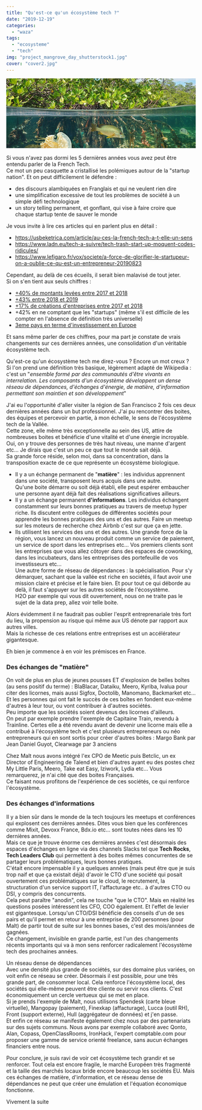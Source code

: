 ```yaml
---
title: "Qu'est-ce qu'un écosystème tech ?"
date: "2019-12-19"
categories: 
  - "waza"
tags: 
  - "ecosysteme"
  - "tech"
img: "project_mangrove_day_shutterstock1.jpg"
cover: "cover2.jpg"
---
```


![](/images/project_mangrove_day_shutterstock1.jpg)

Si vous n'avez pas dormi les 5 dernières années vous avez peut être entendu parler de la French Tech.  
Ce mot un peu casquette a cristallisé les polémiques autour de la "startup nation". Et on peut difficilement le défendre :

- des discours alambiquées en Franglais et qui ne veulent rien dire
- une simplification excessive de tout les problèmes de société à un simple défi technologique
- un story telling permanent, et gonflant, qui vise à faire croire que chaque startup tente de sauver le monde

Je vous invite à lire ces articles qui en parlent plus en détail :

- https://usbeketrica.com/article/au-ces-la-french-tech-a-t-elle-un-sens
- https://www.ladn.eu/tech-a-suivre/tech-trash-start-up-moquent-codes-ridicules/
- https://www.lefigaro.fr/vox/societe/a-force-de-glorifier-le-startupeur-on-a-oublie-ce-qu-est-un-entrepreneur-20190823

Cependant, au delà de ces écueils, il serait bien malavisé de tout jeter.  
Si on s'en tient aux seuls chiffres :

- [+40% de montants levées entre 2017 et 2018](https://www.latribune.fr/technos-medias/innovation-et-start-up/levees-de-fonds-la-france-en-passe-de-reussir-sa-mue-en-scale-up-nation-805706.html)
- [+43% entre 2018 et 2019](https://www.latribune.fr/technos-medias/innovation-et-start-up/levees-de-fonds-pourquoi-la-france-ne-va-pas-depasser-le-royaume-uni-de-sitot-826906.html)
- [+17% de créations d'entreprises entre 2017 et 2018](https://medium.com/@AdrienChl/point-d%C3%A9tape-sur-l-%C3%A9cosyst%C3%A8me-startups-fran%C3%A7ais-en-2019-4c0defa4180)
- +42% en ne comptant que les "startups" (même s'il est difficile de les compter en l'absence de définition très universelle)
- [3eme pays en terme d'investissement en Europe](https://medium.com/@AdrienChl/point-d%C3%A9tape-sur-l-%C3%A9cosyst%C3%A8me-startups-fran%C3%A7ais-en-2019-4c0defa4180)

Et sans même parler de ces chiffres, pour ma part je constate de vrais changements sur ces dernières années, une consolidation d'un véritable écosystème tech.

Qu'est-ce qu'un écosystème tech me direz-vous ? Encore un mot creux ?  
Si l'on prend une définition très basique, légèrement adapté de Wikipedia : c'est un "_ensemble formé par des communautés d'être vivants en interrelation. Les composants d'un écosystème développent un dense réseau de dépendances, d'échanges d'énergie, de matière, d'information permettant son maintien et son développement_"

J'ai eu l'opportunité d'aller visiter la région de San Francisco 2 fois ces deux dernières années dans un but professionnel. J'ai pu rencontrer des boites, des équipes et percevoir en partie, à mon échelle, le sens de l'écosystème tech de la Vallée.  
Cette zone, elle même très exceptionnelle au sein des US, attire de nombreuses boites et bénéficie d'une vitalité et d'une énergie incroyable.  
Oui, on y trouve des personnes de très haut niveau, une manne d'argent etc… Je dirais que c'est un peu ce que tout le monde sait déjà.  
Sa grande force réside, selon moi, dans sa concentration, dans la transposition exacte de ce que représente un écosystème biologique.

- Il y a un échange permanent de "**matière**" : les individus apprennent dans une société, transposent leurs acquis dans une autre.  
    Qu'une boite démarre ou soit déjà établi, elle peut espérer embaucher une personne ayant déjà fait des réalisations significatives ailleurs.
- Il y a un échange permanent **d'informations**. Les individus échangent constamment sur leurs bonnes pratiques au travers de meetup hyper riche. Ils discutent entre collègues de différentes sociétés pour apprendre les bonnes pratiques des uns et des autres. Faire un meetup sur les moteurs de recherche chez Airbnb c'est sur que ça en jette.
- Ils utilisent les services des uns et des autres. Une grande force de la région, vous lancez un nouveau produit comme un service de paiement, un service de sport dans les entreprises etc… Vos premiers clients sont les entreprises que vous allez côtoyer dans des espaces de coworking, dans les incubateurs, dans les entreprises des portefeuille de vos investisseurs etc…  
    Une autre forme de réseau de dépendances : la spécialisation. Pour s'y démarquer, sachant que la vallée est riche en sociétés, il faut avoir une mission claire et précise et le faire bien. Et pour tout ce qui déborde au delà, il faut s'appuyer sur les autres sociétés de l'écosystème.  
    H2O par exemple qui vous dit ouvertement, nous on ne traite pas le sujet de la data prep, allez voir telle boite.

Alors évidemment il ne faudrait pas oublier l'esprit entreprenariale très fort du lieu, la propension au risque qui même aux US dénote par rapport aux autres villes.  
Mais la richesse de ces relations entre entreprises est un accélérateur gigantesque.

Eh bien je commence à en voir les prémisces en France.

### Des échanges de "matière"

On voit de plus en plus de jeunes pousses ET d'explosion de belles boîtes (au sens positif du terme) : BlaBlacar, Dataiku, Meero, Kyriba, Ivalua pour citer des licornes, mais aussi Sigfox, Doctolib, Manomano, Backmarket etc…  
Et les personnes qui ont fait le succès de ces boîtes en fondent eux-même d'autres à leur tour, ou vont contribuer à d'autres sociétés.  
Peu importe que les sociétés soient devenus des licornes d'ailleurs.  
On peut par exemple prendre l'exemple de Capitaine Train, revendu à Trainline. Certes elle a été revendu avant de devenir une licorne mais elle a contribué à l'écosystème tech et c'est plusieurs entrepreneurs ou néo entrepreneurs qui en sont sortis pour créer d'autres boites : Margo Bank par Jean Daniel Guyot, Clearwage par 3 anciens

Chez Malt nous avons intégré l'ex CPO de Meetic puis Betclic, un ex Director of Engineering de Talend et bien d'autres ayant eu des postes chez My Little Paris, Meero, Take eat Easy, Iziwork, Lydia etc… Vous remarquerez, je n'ai cité que des boites Françaises.  
Ce faisant nous profitons de l'expérience de ces sociétés, ce qui renforce l'écosystème.

### Des échanges d'informations

Il y a bien sûr dans le monde de la tech toujours les meetups et conférences qui explosent ces dernières années. Dites vous bien que les conférences comme Mixit, Devoxx France, Bdx.io etc… sont toutes nées dans les 10 dernières années.  
Mais ce que je trouve énorme ces dernières années c'est désormais des espaces d'échanges en ligne via des channels Slacks tel que **Tech Rocks**, **Tech Leaders Club** qui permettent à des boites mêmes concurrentes de se partager leurs problématiques, leurs bonnes pratiques.  
C'était encore impensable il y a quelques années (mais peut être que je suis trop naif et que ça existait déjà) d'avoir le CTO d'une société qui posait ouvertement ces problématiques sur le cloud, le recrutement, la structuration d'un service support IT, l'affacturage etc.. à d'autres CTO ou DSI, y compris des concurrents.  
Cela peut paraître "anodin", cela ne touche "que le CTO". Mais en réalité les questions posées intéressent les CFO, COO également. Et l'effet de levier est gigantesque. Lorsqu'un CTO/DSI bénéficie des conseils d'un de ses pairs et qu'il permet en retour à une entreprise de 200 personnes (pour Malt) de partir tout de suite sur les bonnes bases, c'est des mois/années de gagnées.  
Ce changement, invisible en grande partie, est l'un des changements récents importants qui va à mon sens renforcer radicalement l'écosystème tech des prochaines années.

Un réseau dense de dépendances  
Avec une densité plus grande de sociétés, sur des domaine plus variées, on voit enfin ce réseau se créer. Désormais il est possible, pour une très grande part, de consommer local. Cela renforce l'écosystème local, des sociétés qui elle-même peuvent être cliente ou servir nos clients. C'est économiquement un cercle vertueux qui se met en place.  
Si je prends l'exemple de Malt, nous utilisons Spendesk (carte bleue virtuelle), Mangopay (paiement), Finexkap (affacturage), Lucca (outil RH), Front (support externe), Hull (aggrégateur de données) et j'en passe.  
Et enfin ce réseau se manifeste également chez nous par des partenariats sur des sujets communs. Nous avons par exemple collaboré avec Qonto, Alan, Copass, OpenClassRooms, IronHack, l'expert comptable.com pour proposer une gamme de service orienté freelance, sans aucun échanges financiers entre nous.

Pour conclure, je suis ravi de voir cet écosystème tech grandir et se renforcer. Tout cela est encore fragile, le marché Européen très fragmenté et la taille des marchés locaux bride encore beaucoup les sociétés EU. Mais ces échanges de matière, d'information, et ce réseau dense de dépendances ne peut que créer une émulation et l'équation économique fonctionne.

Vivement la suite
